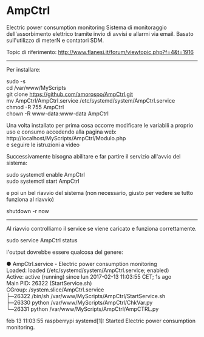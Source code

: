 # AmpCtrl
Electric power consumption monitoring
Sistema di monitoraggio dell'assorbimento elettrico tramite invio di avvisi e allarmi via email. Basato sull'utilizzo di meterN e contatori SDM.

Topic di riferimento: http://www.flanesi.it/forum/viewtopic.php?f=4&t=1916
*******************************************************************************************************************

Per installare:

sudo -s<br>
cd /var/www/MyScripts<br>
git clone https://github.com/amorospo/AmpCtrl.git<br>
mv AmpCtrl/AmpCtrl.service /etc/systemd/system/AmpCtrl.service<br>
chmod -R 755 AmpCtrl<br>
chown -R www-data:www-data AmpCtrl<br>

Una volta installato per prima cosa occorre modificare le variabili a proprio uso e consumo accedendo alla pagina web:<br>
http://localhost/MyScripts/AmpCtrl/Modulo.php<br>
e seguire le istruzioni a video

Successivamente bisogna abilitare e far partire il servizio all'avvio del sistema:

sudo systemctl enable AmpCtrl<br>
sudo systemctl start AmpCtrl<br>

e poi un bel riavvio del sistema (non necessario, giusto per vedere se tutto funziona al riavvio)

shutdown -r now<br>

*******************************************************************************************************************
Al riavvio controlliamo il service se viene caricato e funziona correttamente.

sudo service AmpCtrl status

l'output dovrebbe essere qualcosa del genere:

● AmpCtrl.service - Electric power consumption monitoring<br>
   Loaded: loaded (/etc/systemd/system/AmpCtrl.service; enabled)<br>
   Active: active (running) since lun 2017-02-13 11:03:55 CET; 1s ago<br>
 Main PID: 26322 (StartService.sh)<br>
   CGroup: /system.slice/AmpCtrl.service<br>
           ├─26322 /bin/sh /var/www/MyScripts/AmpCtrl/StartService.sh<br>
           ├─26330 python /var/www/MyScripts/AmpCtrl/ChkVar.py<br>
           └─26331 python /var/www/MyScripts/AmpCtrl/AmpCTRL.py<br>

feb 13 11:03:55 raspberrypi systemd[1]: Started Electric power consumption monitoring.

